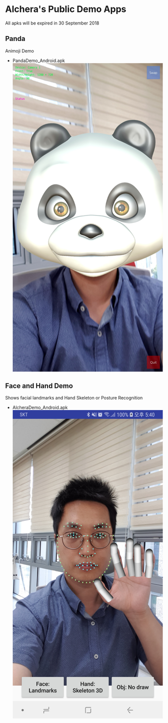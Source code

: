 Alchera's Public Demo Apps
==========================
All apks will be expired in 30 September 2018

Panda
-----
Animoji Demo

- PandaDemo_Android.apk
![Panda Screenshot](figs/PandaDemo.jpg)

Face and Hand Demo 
-------------
Shows facial landmarks and Hand Skeleton or Posture Recognition 

- AlcheraDemo_Android.apk
![AlcheraDemo Screenshot](figs/AlcheraDemo.jpg)

